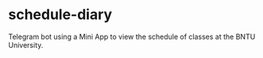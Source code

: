# schedule-diary
Telegram bot using a Mini App to view the schedule of classes at the BNTU University.
